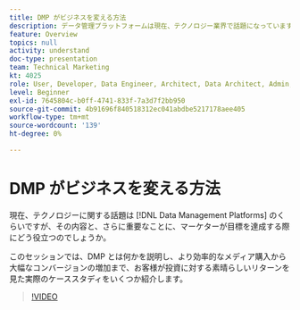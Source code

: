 ```yaml
---
title: DMP がビジネスを変える方法
description: データ管理プラットフォームは現在、テクノロジー業界で話題になっていますが、マーケターが目標を達成する上で、どのようなプラットフォームがよりいっそう重要となるのでしょうか。 このセッションでは、DMP とは何かを説明し、より効率的なメディア購入から大幅なコンバージョンの増加まで、お客様が投資に対する素晴らしいリターンを見た実際のケーススタディをいくつか紹介します。
feature: Overview
topics: null
activity: understand
doc-type: presentation
team: Technical Marketing
kt: 4025
role: User, Developer, Data Engineer, Architect, Data Architect, Admin, Leader
level: Beginner
exl-id: 7645804c-b0ff-4741-833f-7a3d7f2bb950
source-git-commit: 4b91696f840518312ec041abdbe5217178aee405
workflow-type: tm+mt
source-wordcount: '139'
ht-degree: 0%

---
```


# DMP がビジネスを変える方法

現在、テクノロジーに関する話題は [!DNL Data Management Platforms] のくらいですが、その内容と、さらに重要なことに、マーケターが目標を達成する際にどう役立つのでしょうか。

このセッションでは、DMP とは何かを説明し、より効率的なメディア購入から大幅なコンバージョンの増加まで、お客様が投資に対する素晴らしいリターンを見た実際のケーススタディをいくつか紹介します。

>[!VIDEO](https://video.tv.adobe.com/v/29770/?quality=12)
